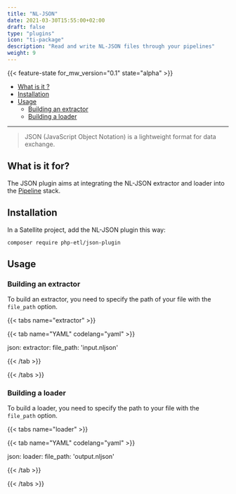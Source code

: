 ```yaml
---
title: "NL-JSON"
date: 2021-03-30T15:55:00+02:00
draft: false
type: "plugins"
icon: "ti-package"
description: "Read and write NL-JSON files through your pipelines"
weight: 9
---
```


{{< feature-state for_mw_version="0.1" state="alpha" >}}

- [What is it ?](#what-is-it-)
- [Installation](#installation)
- [Usage](#usage)
    - [Building an extractor](#building-an-extractor)
    - [Building a loader](#building-a-loader)

---

> JSON (JavaScript Object Notation) is a lightweight format for data exchange.

## What is it for?

The JSON plugin aims at integrating the NL-JSON extractor and loader into the [Pipeline](https://github.com/php-etl/pipeline)
stack.

## Installation

In a Satellite project, add the NL-JSON plugin this way:

```shell
composer require php-etl/json-plugin
```

## Usage

### Building an extractor

To build an extractor, you need to specify the path of your file with the `file_path` option.

{{< tabs name="extractor" >}}

{{< tab name="YAML" codelang="yaml"  >}}

json:
  extractor:
    file_path: 'input.nljson'

{{< /tab >}}

{{< /tabs >}}

### Building a loader


To build a loader, you need to specify the path to your file with the `file_path` option.

{{< tabs name="loader" >}}

{{< tab name="YAML" codelang="yaml"  >}}

json:
  loader:
    file_path: 'output.nljson'

{{< /tab >}}

{{< /tabs >}}
